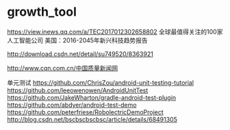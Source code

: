 # growth_tool
 
 https://view.inews.qq.com/a/TEC2017012302658802  全球最值得关注的100家人工智能公司
 美国：2016-2045年新兴科技趋势报告 
 
 http://download.csdn.net/detail/su749520/8363921

http://www.cqn.com.cn/中国质量新闻网

单元测试
https://github.com/ChrisZou/android-unit-testing-tutorial
https://github.com/leeowenowen/AndroidUnitTest
https://github.com/JakeWharton/gradle-android-test-plugin
https://github.com/abdyer/android-test-demo
https://github.com/peterfriese/RobolectricDemoProject
http://blog.csdn.net/bscbscbscbsc/article/details/68491305
